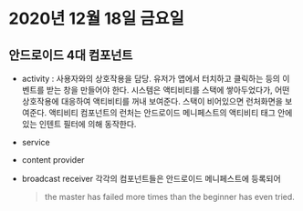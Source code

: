 # 2020년 12월 18일 금요일

## 안드로이드 4대 컴포넌트

* activity : 사용자와의 상호작용을 담당. 유저가 앱에서 터치하고 클릭하는 등의 이벤트를 받는 창을 만들어야 한다. 시스템은 액티비티를 스택에 쌓아두었다가, 어떤 상호작용에 대응하여 액티비티를 꺼내 보여준다. 스택이 비어있으면 런처화면을 보여준다. 액티비티 컴포넌트의 런처는 안드로이드 메니페스트의 액티비티 태그 안에 있는 인텐트 필터에 의해 동작한다.
* service
* content provider
* broadcast receiver 각각의 컴포넌트들은 안드로이드 메니페스트에 등록되어

  > the master has failed more times than the beginner has even tried.

